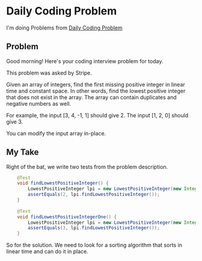 # Daily Coding Problem #

I'm doing Problems from [Daily Coding Problem](dailycodingproblem.com)

## Problem

Good morning! Here's your coding interview problem for today.

This problem was asked by Stripe.

Given an array of integers, find the first missing positive integer in linear time and constant space. In other words, find the lowest positive integer that does not exist in the array. The array can contain duplicates and negative numbers as well.

For example, the input \[3, 4, -1, 1] should give 2. The input \[1, 2, 0] should give 3.

You can modify the input array in-place.

## My Take

Right of the bat, we write two tests from the problem description.

```java
    @Test
    void findLowestPositiveInteger() {
        LowestPositiveInteger lpi = new LowestPositiveInteger(new Integer[]{3, 4, -1, 1});
        assertEquals(2, lpi.findLowestPositiveInteger());
    }
    
    @Test
    void findLowestPositiveIntegerOne() {
        LowestPositiveInteger lpi = new LowestPositiveInteger(new Integer[]{1, 2, 0});
        assertEquals(3, lpi.findLowestPositiveInteger());
    }
```

So for the solution. We need to look for a sorting algorithm that sorts in linear time and can do it in place.
